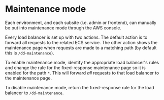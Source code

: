 # Maintenance mode

Each environment, and each subsite (i.e. admin or frontend), can manually be put into maintenance mode through the AWS console.

Every load balancer is set up with two actions. The default action is to forward all requests to the related ECS service. The other action shows the maintenance page when requests are made to a matching path (by default this is `/dd-maintenance`).

To enable maintenance mode, identify the appropriate load balancer's rules and change the rule for the fixed-response maintenance page so it is enabled for the path `*`. This will forward _all_ requests to that load balancer to the maintenance page.

To disable maintenance mode, return the fixed-response rule for the load balancer to `/dd-maintenance`.
